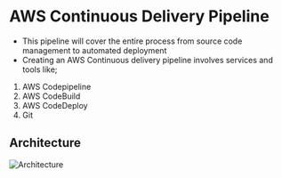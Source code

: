 # AWS Continuous Delivery Pipeline
- This pipeline will cover the entire process from source code management to automated deployment
- Creating an AWS Continuous delivery pipeline involves services and tools like;
1. AWS Codepipeline
2. AWS CodeBuild
3. AWS CodeDeploy
4. Git

## Architecture
![Architecture](https://d1.awsstatic.com/webteam/getting_started/GSRC%202020%20updates/DevOps%20Engineer/Module-5.7671640ce429a5183243197ef3c266bcd3d4aa20.png)

